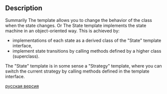 ## Description

Summarily
The template allows you to change the behavior of the class when the state changes.
Or
The State template implements the state machine in an object-oriented way. This is achieved by:
 - implementations of each state as a derived class of the "State" template interface,
 - implement state transitions by calling methods defined by a higher class (superclass).

The "State" template is in some sense a "Strategy" template, where you can switch the current strategy
by calling methods defined in the template interface.


[русская версия](README-rus.md)
